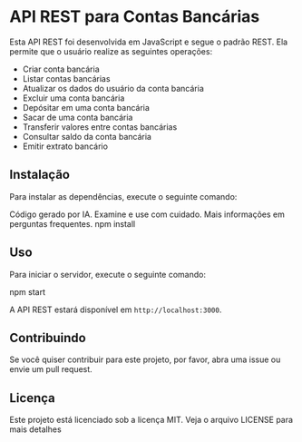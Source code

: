 # API REST para Contas Bancárias

Esta API REST foi desenvolvida em JavaScript e segue o padrão REST. Ela permite que o usuário realize as seguintes operações:

- Criar conta bancária
- Listar contas bancárias
- Atualizar os dados do usuário da conta bancária
- Excluir uma conta bancária
- Depósitar em uma conta bancária
- Sacar de uma conta bancária
- Transferir valores entre contas bancárias
- Consultar saldo da conta bancária
- Emitir extrato bancário

## Instalação

Para instalar as dependências, execute o seguinte comando:

Código gerado por IA. Examine e use com cuidado. Mais informações em perguntas frequentes.
npm install


## Uso

Para iniciar o servidor, execute o seguinte comando:


npm start


A API REST estará disponível em `http://localhost:3000`.


## Contribuindo

Se você quiser contribuir para este projeto, por favor, abra uma issue ou envie um pull request.

## Licença

Este projeto está licenciado sob a licença MIT. Veja o arquivo LICENSE para mais detalhes

